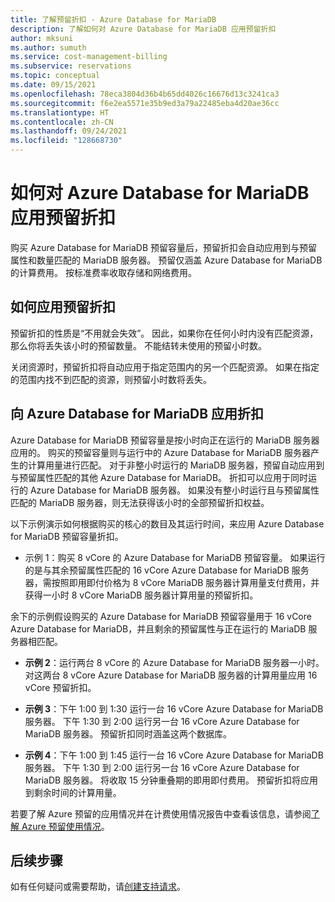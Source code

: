 ```yaml
---
title: 了解预留折扣 - Azure Database for MariaDB
description: 了解如何对 Azure Database for MariaDB 应用预留折扣
author: mksuni
ms.author: sumuth
ms.service: cost-management-billing
ms.subservice: reservations
ms.topic: conceptual
ms.date: 09/15/2021
ms.openlocfilehash: 78eca3804d36b4b65dd4026c16676d13c3241ca3
ms.sourcegitcommit: f6e2ea5571e35b9ed3a79a22485eba4d20ae36cc
ms.translationtype: HT
ms.contentlocale: zh-CN
ms.lasthandoff: 09/24/2021
ms.locfileid: "128668730"
---
```

# <a name="how-a-reservation-discount-is-applied-to-azure-database-for-mariadb"></a>如何对 Azure Database for MariaDB 应用预留折扣

购买 Azure Database for MariaDB 预留容量后，预留折扣会自动应用到与预留属性和数量匹配的 MariaDB 服务器。 预留仅涵盖 Azure Database for MariaDB 的计算费用。 按标准费率收取存储和网络费用。

## <a name="how-reservation-discount-is-applied"></a>如何应用预留折扣

预留折扣的性质是“不用就会失效”。 因此，如果你在任何小时内没有匹配资源，那么你将丢失该小时的预留数量。 不能结转未使用的预留小时数。

关闭资源时，预留折扣将自动应用于指定范围内的另一个匹配资源。 如果在指定的范围内找不到匹配的资源，则预留小时数将丢失。

## <a name="discount-applied-to-azure-database-for-mariadb"></a>向 Azure Database for MariaDB 应用折扣

Azure Database for MariaDB 预留容量是按小时向正在运行的 MariaDB 服务器应用的。 购买的预留容量则与运行中的 Azure Database for MariaDB 服务器产生的计算用量进行匹配。 对于非整小时运行的 MariaDB 服务器，预留自动应用到与预留属性匹配的其他 Azure Database for MariaDB。 折扣可以应用于同时运行的 Azure Database for MariaDB 服务器。 如果没有整小时运行且与预留属性匹配的 MariaDB 服务器，则无法获得该小时的全部预留折扣权益。

以下示例演示如何根据购买的核心的数目及其运行时间，来应用 Azure Database for MariaDB 预留容量折扣。

* 示例 1：购买 8 vCore 的 Azure Database for MariaDB 预留容量。 如果运行的是与其余预留属性匹配的 16 vCore Azure Database for MariaDB 服务器，需按照即用即付价格为 8 vCore MariaDB 服务器计算用量支付费用，并获得一小时 8 vCore MariaDB 服务器计算用量的预留折扣。

余下的示例假设购买的 Azure Database for MariaDB 预留容量用于 16 vCore Azure Database for MariaDB，并且剩余的预留属性与正在运行的 MariaDB 服务器相匹配。

* **示例 2**：运行两台 8 vCore 的 Azure Database for MariaDB 服务器一小时。 对这两台 8 vCore Azure Database for MariaDB 服务器的计算用量应用 16 vCore 预留折扣。

* **示例 3**：下午 1:00 到 1:30 运行一台 16 vCore Azure Database for MariaDB 服务器。 下午 1:30 到 2:00 运行另一台 16 vCore Azure Database for MariaDB 服务器。 预留折扣同时涵盖这两个数据库。

* **示例 4**：下午 1:00 到 1:45 运行一台 16 vCore Azure Database for MariaDB 服务器。 下午 1:30 到 2:00 运行另一台 16 vCore Azure Database for MariaDB 服务器。 将收取 15 分钟重叠期的即用即付费用。 预留折扣将应用到剩余时间的计算用量。

若要了解 Azure 预留的应用情况并在计费使用情况报告中查看该信息，请参阅[了解 Azure 预留使用情况](./understand-reserved-instance-usage-ea.md)。

## <a name="next-steps"></a>后续步骤

如有任何疑问或需要帮助，请[创建支持请求](https://go.microsoft.com/fwlink/?linkid=2083458)。